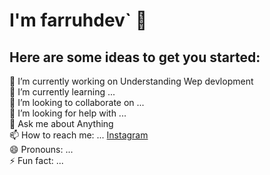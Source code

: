 # I'm farruhdev` 👋  

## Here are some ideas to get you started:

  🔭 I’m currently working on Understanding Wep devlopment  
  🌱 I’m currently learning ...        
  👯 I’m looking to collaborate on ...  
  🤔 I’m looking for help with ...  
  💬 Ask me about Anything  
  📫 How to reach me: ... [Instagram](https://www.instagram.com/accounts/password/reset/)  
  😄 Pronouns: ...  
  ⚡ Fun fact: ...  

